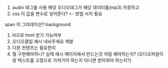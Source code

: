 1. audio 태그를 사용 해당 오디오태그가 해당 데이터를(mp3) 저장하고
2. css 이 값을 변수로 넣어준다? <- 방법 서치 필요

span 의 그라데이션? background

1. lit으로 html 받기 가능여부
2. 오디오클립 예시 내놔주세요 제발
3. 다른 컨텐츠는 필요한지
4. 뭘 구현해야하니? 실제 예시 페이지에서 만드는것 처럼 해야하는지?
   (오디오파일이랑 텍스트를 고정으로 가져가야 하는지 아니면 받아와야 하는지?)
